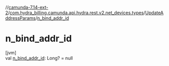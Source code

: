 //[camunda-7.14-ext-2](../../../index.md)/[com.hydra_billing.camunda.api.hydra.rest.v2.net_devices.types](../index.md)/[UpdateAddressParams](index.md)/[n_bind_addr_id](n_bind_addr_id.md)

# n_bind_addr_id

[jvm]\
val [n_bind_addr_id](n_bind_addr_id.md): Long? = null
